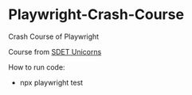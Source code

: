 # Playwright-Crash-Course
Crash Course of Playwright

Course from [SDET Unicorns](https://www.youtube.com/watch?v=Ov9e_F8I5zc&list=WL&index=19)

How to run code:
- npx playwright test